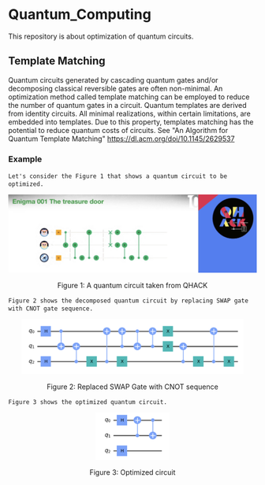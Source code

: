 # Quantum_Computing
This repository is about optimization of quantum circuits.

## Template Matching ##
Quantum circuits generated by cascading quantum gates and/or decomposing classical reversible gates are often non-minimal. An optimization method called template matching can be employed to reduce the number of quantum gates in a circuit. Quantum templates are derived from identity circuits. All minimal realizations, within certain limitations, are embedded into templates. Due to this property, templates matching has the potential to reduce quantum costs of circuits. See "An Algorithm for Quantum Template Matching" https://dl.acm.org/doi/10.1145/2629537

### Example ###
```
Let's consider the Figure 1 that shows a quantum circuit to be optimized.
```
<p align="center">
  <img src="https://github.com/mazder/Quantum_Computing/blob/master/enigma1.png" width="700" alt="accessibility text">
</p>
<p align="center">
Figure 1: A quantum circuit taken from QHACK
</p>

```
Figure 2 shows the decomposed quantum circuit by replacing SWAP gate with CNOT gate sequence.
```

<p align="center">
  <img src="https://github.com/mazder/Quantum_Computing/blob/master/OrgCirc.png" width="450" alt="accessibility text">
</p>
<p align="center">
Figure 2: Replaced SWAP Gate with CNOT sequence
</p>

```
Figure 3 shows the optimized quantum circuit.
```

<p align="center">
  <img src="https://github.com/mazder/Quantum_Computing/blob/master/OptzCirc.png" width="150" alt="accessibility text">
</p>
<p align="center">
Figure 3: Optimized circuit
</p>
